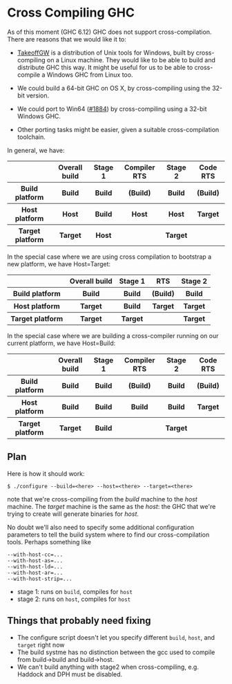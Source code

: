 # Cross Compiling GHC


As of this moment (GHC 6.12) GHC does not support cross-compilation.  There are reasons that we would like it to:

- [ TakeoffGW](http://takeoffgw.sourceforge.net/) is a distribution of Unix tools for Windows, built by cross-compiling on a Linux machine.  They would like to be able to build and distribute GHC this way.  It might be useful for us to be able to cross-compile a Windows GHC from Linux too.

- We could build a 64-bit GHC on OS X, by cross-compiling using the 32-bit version.

- We could port to Win64 ([\#1884](https://gitlab.haskell.org//ghc/ghc/issues/1884)) by cross-compiling using a 32-bit Windows GHC.

- Other porting tasks might be easier, given a suitable cross-compilation toolchain.


In general, we have:

<table><tr><th></th>
<th>Overall build</th>
<th>Stage 1</th>
<th>Compiler RTS</th>
<th>Stage 2</th>
<th>Code RTS
</th></tr>
<tr><th>Build platform </th>
<th>Build        </th>
<th>Build  </th>
<th>(Build)     </th>
<th>Build  </th>
<th>(Build) 
</th></tr>
<tr><th>Host platform  </th>
<th>Host         </th>
<th>Build  </th>
<th>Host        </th>
<th>Host   </th>
<th>Target  
</th></tr>
<tr><th>Target platform</th>
<th>Target       </th>
<th>Host   </th>
<th></th>
<th>Target </th>
<th></th></tr></table>


In the special case where we are using cross compilation to bootstrap a new platform, we have Host=Target:

<table><tr><th></th>
<th>Overall build</th>
<th>Stage 1</th>
<th>RTS    </th>
<th>Stage 2
</th></tr>
<tr><th>Build platform </th>
<th>Build        </th>
<th>Build  </th>
<th>(Build)</th>
<th>Build  
</th></tr>
<tr><th>Host platform  </th>
<th>Target       </th>
<th>Build  </th>
<th>Target </th>
<th>Target 
</th></tr>
<tr><th>Target platform</th>
<th>Target       </th>
<th>Target </th>
<th></th>
<th>Target 
</th></tr></table>


In the special case where we are building a cross-compiler running on our current platform, we have Host=Build:

<table><tr><th></th>
<th>Overall build</th>
<th>Stage 1</th>
<th>Compiler RTS</th>
<th>Stage 2</th>
<th>Code RTS
</th></tr>
<tr><th>Build platform </th>
<th>Build        </th>
<th>Build  </th>
<th>(Build)     </th>
<th>Build  </th>
<th>(Build) 
</th></tr>
<tr><th>Host platform  </th>
<th>Build        </th>
<th>Build  </th>
<th>Build       </th>
<th>Build  </th>
<th>Target  
</th></tr>
<tr><th>Target platform</th>
<th>Target       </th>
<th>Build  </th>
<th></th>
<th>Target </th>
<th></th></tr></table>

## Plan


Here is how it should work:

```wiki
$ ./configure --build=<here> --host=<there> --target=<there>
```


note that we're cross-compiling from the *build* machine to the *host* machine.  The *target* machine is the same as the *host*: the GHC that we're trying to create will generate binaries for *host*.


No doubt we'll also need to specify some additional configuration parameters to tell the build system where to find our cross-compilation tools.  Perhaps something like

```wiki
--with-host-cc=...
--with-host-as=...
--with-host-ld=...
--with-host-ar=...
--with-host-strip=...
```

- stage 1: runs on `build`, compiles for `host`
- stage 2: runs on `host`, compiles for `host`

## Things that probably need fixing

- The configure script doesn't let you specify different `build`, `host`, and `target` right now
- The build systme has no distinction between the gcc used to compile from build-\>build and build-\>host.
- We can't build anything with stage2 when cross-compiling, e.g. Haddock and DPH must be disabled.
